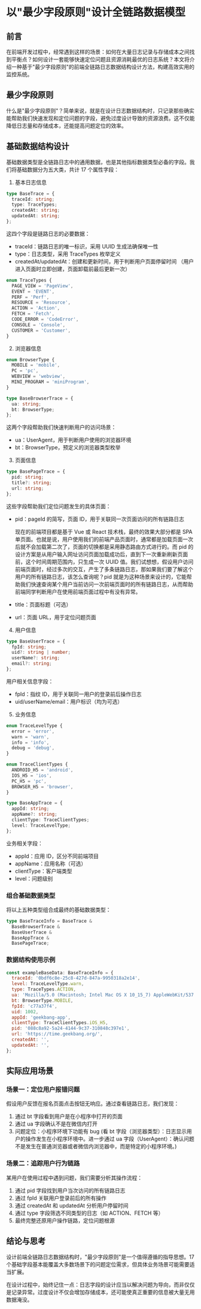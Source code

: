 # 以"最少字段原则"设计全链路数据模型

## 前言

在前端开发过程中，经常遇到这样的场景：如何在大量日志记录与存储成本之间找到平衡点？如何设计一套能够快速定位问题且资源消耗最优的日志系统？本文将介绍一种基于"最少字段原则"的前端全链路日志数据结构设计方法，构建高效实用的监控系统。

## 最少字段原则

什么是"最少字段原则"？简单来说，就是在设计日志数据结构时，只记录那些确实能帮助我们快速发现和定位问题的字段，避免过度设计导致的资源浪费。这不仅能降低日志量和存储成本，还能提高问题定位的效率。

## 基础数据结构设计

基础数据类型是全链路日志中的通用数据，也是其他指标数据类型必备的字段。我们将基础数据分为五大类，共计 17 个属性字段：

1. 基本日志信息

```ts
type BaseTrace = {
  traceId: string;
  type: TraceTypes;
  createdAt: string;
  updatedAt: string;
};
```

这四个字段是链路日志的必要数据：

- traceId：链路日志的唯一标识，采用 UUID 生成法确保唯一性
- type：日志类型，采用 TraceTypes 枚举定义
- createdAt/updatedAt：创建和更新时间，用于判断用户页面停留时间 （用户进入页面时立即创建，页面卸载前最后更新一次）

```ts
enum TraceTypes {
  PAGE_VIEW = 'PageView',
  EVENT = 'EVENT',
  PERF = 'Perf',
  RESOURCE = 'Resource',
  ACTION = 'Action',
  FETCH = 'Fetch',
  CODE_ERROR = 'CodeError',
  CONSOLE = 'Console',
  CUSTOMER = 'Customer',
}
```

2. 浏览器信息

```ts
enum BrowserType {
  MOBILE = 'mobile',
  PC = 'pc',
  WEBVIEW = 'webview',
  MINI_PROGRAM = 'miniProgram',
}

type BaseBrowserTrace = {
  ua: string;
  bt: BrowserType;
};
```

这两个字段帮助我们快速判断用户的访问场景：

- ua：UserAgent，用于判断用户使用的浏览器环境
- bt：BrowserType，预定义的浏览器类型枚举

3. 页面信息

```ts
type BasePageTrace = {
  pid: string;
  title?: string;
  url: string;
};
```

这些字段帮助我们定位问题发生的具体页面：

- pid：pageId 的简写，页面 ID，用于关联同一次页面访问的所有链路日志

  现在的前端项目都是基于 Vue 或 React 技术栈，最终的效果大部分都是 SPA 单页面。也就是说，用户使用我们的前端产品页面时，通常都是加载页面一次后就不会加载第二次了，页面的切换都是采用静态路由方式进行的。而 pid 的设计方案是从用户输入网址访问页面加载成功后，直到下一次重新刷新页面前，这个时间周期范围内，只生成一次 UUID 值。我们试想想，假设用户访问前端页面时，经过多次的交互，产生了多条链路日志，那如果我们要了解这个用户的所有链路日志，该怎么查询呢？pid 就是为这种场景来设计的，它能帮助我们快速查询某个用户当前访问一次前端页面时的所有链路日志，从而帮助前端同学判断用户在使用前端页面过程中有没有异常。

- title：页面标题（可选）
- url：页面 URL，用于定位问题页面

4. 用户信息

```ts
type BaseUserTrace = {
  fpId: string;
  uid?: string | number;
  userName?: string;
  email?: string;
};
```

用户相关信息字段：

- fpId：指纹 ID，用于关联同一用户的登录前后操作日志
- uid/userName/email：用户标识（均为可选）

5. 业务信息

```ts
enum TraceLevelType {
  error = 'error',
  warn = 'warn',
  info = 'info',
  debug = 'debug',
}

enum TraceClientTypes {
  ANDROID_H5 = 'android',
  IOS_H5 = 'ios',
  PC_H5 = 'pc',
  BROWSER_H5 = 'browser',
}

type BaseAppTrace = {
  appId: string;
  appName?: string;
  clientType: TraceClientTypes;
  level: TraceLevelType;
};
```

业务相关字段：

- appId：应用 ID，区分不同前端项目
- appName：应用名称（可选）
- clientType：客户端类型
- level：问题级别

### 组合基础数据类型

将以上五种类型组合成最终的基础数据类型：

```ts
type BaseTraceInfo = BaseTrace &
  BaseBrowserTrace &
  BaseUserTrace &
  BaseAppTrace &
  BasePageTrace;
```

### 数据结构使用示例

```js
const exampleBaseData: BaseTraceInfo = {
  traceId: '0bdf6c8e-25c8-427d-847a-9950318a2e14',
  level: TraceLevelType.warn,
  type: TraceTypes.ACTION,
  ua: 'Mozilla/5.0 (Macintosh; Intel Mac OS X 10_15_7) AppleWebKit/537.36 (KHTML, like Gecko) Chrome/124.0.0.0 Safari/537.36',
  bt: BrowserType.MOBILE,
  fpId: 'c77a37f4',
  uid: 1002,
  appId: 'geekbang-app',
  clientType: TraceClientTypes.iOS_H5,
  pid: '088c8a92-5a24-4144-9c37-310848c397e1',
  url: 'https://time.geekbang.org/',
  createdAt: '',
  updatedAt: '',
};
```

## 实际应用场景

### 场景一：定位用户报错问题

假设用户反馈在报名页面点击按钮无响应。通过查看链路日志，我们发现：

1. 通过 bt 字段看到用户是在小程序中打开的页面
2. 通过 ua 字段确认不是在微信内打开
3. 问题定位：小程序环境下功能有 bug (看 bt 字段（浏览器类型）：日志显示用户的操作发生在小程序环境中。进一步通过 ua 字段（UserAgent）：确认问题不是发生在普通浏览器或者微信内浏览器中，而是特定的小程序环境。)

### 场景二：追踪用户行为链路

某用户在使用过程中遇到问题，我们需要分析其操作流程：

1. 通过 pid 字段找到用户当次访问的所有链路日志
2. 通过 fpId 关联用户登录前后的所有操作
3. 通过 createdAt 和 updatedAt 分析用户停留时间
4. 通过 type 字段筛选不同类型的日志（如 ACTION、FETCH 等）
5. 最终完整还原用户操作链路，定位问题根源

## 结论与思考

设计前端全链路日志数据结构时，"最少字段原则"是一个值得遵循的指导思想。17 个基础字段基本能覆盖大多数场景下的问题定位需求，但具体业务场景可能需要适当扩展。

在设计过程中，始终记住一点：日志字段的设计应当以解决问题为导向，而非仅仅是记录异常。过度设计不仅会增加存储成本，还可能使真正重要的信息被大量无用数据淹没。

